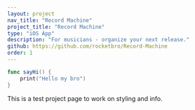 ```yaml
---
layout: project
nav_title: "Record Machine"
project_title: "Record Machine"
type: "iOS App"
description: "For musicians - organize your next release."
github: https://github.com/rocketbro/Record-Machine
order: 1
---
```


```swift
func sayHi() {
    print("Hello my bro")
}
```

This is a test project page to work on styling and info.